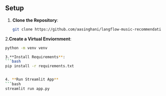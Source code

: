 ## Setup

1. **Clone the Repository**:
   ```bash
   git clone https://github.com/aasinghani/langflow-music-recommendation

2.**Create a Virtual Enviornment**:
  ```bash
  python -m venv venv

3.**Install Requirements**:
  ```bash
  pip install -r requirements.txt


4. **Run Streamlit App**
  ```bash
  streamlit run app.py
